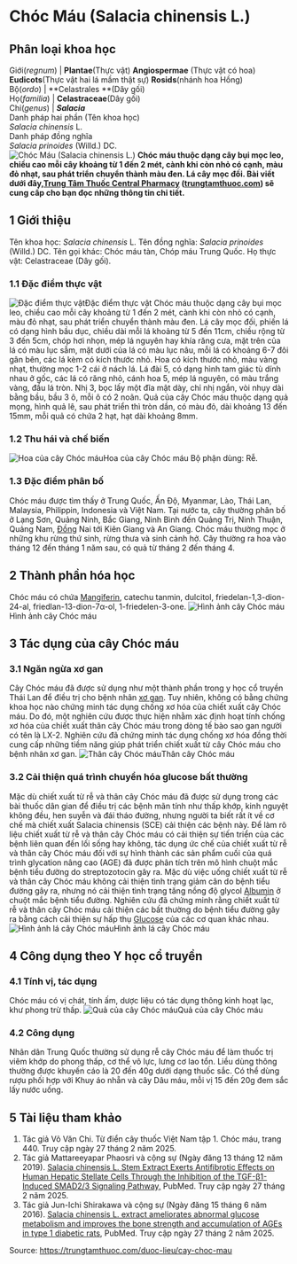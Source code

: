 # Chóc Máu (Salacia chinensis L.)

Phân loại khoa học  
---  
Giới(_regnum_) |  **Plantae**(Thực vật) **Angiospermae** (Thực vật có hoa) **Eudicots**(Thực vật hai lá mầm thật sự) **Rosids**(nhánh hoa Hồng)  
Bộ(_ordo_) | **Celastrales **(Dây gối)  
Họ(_familia_) | **Celastraceae**(Dây gối)  
Chi(_genus_) | **_Salacia_**  
Danh pháp hai phần (Tên khoa học)  
_Salacia chinensis_ L.  
Danh pháp đồng nghĩa  
_Salacia prinoides_ (Willd.) DC.  
![Chóc Máu \(Salacia chinensis L.\)](https://trungtamthuoc.com/images/others/choc-mau-8200.jpg)
**Chóc máu thuộc dạng cây bụi mọc leo, chiều cao mỗi cây khoảng từ 1 đến 2 mét, cành khi còn nhỏ có cạnh, màu đỏ nhạt, sau phát triển chuyển thành màu đen. Lá cây mọc đối. Bài viết dưới đây,[Trung Tâm Thuốc Central Pharmacy](https://trungtamthuoc.com/ "Trung Tâm Thuốc Central Pharmacy") ([trungtamthuoc.com](https://trungtamthuoc.com/ "trungtamthuoc.com")) sẽ cung cấp cho bạn đọc những thông tin chi tiết.**
##  1 Giới thiệu
Tên khoa học: _Salacia chinensis_ L.
Tên đồng nghĩa: _Salacia prinoides_ (Willd.) DC.
Tên gọi khác: Chóc máu tàn, Chóp máu Trung Quốc.
Họ thực vật: Celastraceae (Dây gối).
### 1.1 Đặc điểm thực vật
![Đặc điểm thực vật](https://trungtamthuoc.com/images/item/choc-mau-0.jpg)Đặc điểm thực vật
Chóc máu thuộc dạng cây bụi mọc leo, chiều cao mỗi cây khoảng từ 1 đến 2 mét, cành khi còn nhỏ có cạnh, màu đỏ nhạt, sau phát triển chuyển thành màu đen.
Lá cây mọc đối, phiến lá có dạng hình bầu dục, chiều dài mỗi lá khoảng từ 5 đến 11cm, chiều rộng từ 3 đến 5cm, chóp hơi nhọn, mép lá nguyên hay khía răng cưa, mặt trên của lá có màu lục sẫm, mặt dưới của lá có màu lục nâu, mỗi lá có khoảng 6-7 đôi gân bên, các lá kèm có kích thước nhỏ.
Hoa có kích thước nhỏ, màu vàng nhạt, thường mọc 1-2 cái ở nách lá. Lá đài 5, có dạng hình tam giác tù dính nhau ở gốc, các lá có răng nhỏ, cánh hoa 5, mép lá nguyên, có màu trắng vàng, đầu lá tròn. Nhị 3, bọc lấy một đĩa mật dày, chỉ nhị ngắn, vòi nhụy dài bằng bầu, bầu 3 ô, mỗi ô có 2 noãn.
Quả của cây Chóc máu thuộc dạng quả mọng, hình quả lê, sau phát triển thì tròn dần, có màu đỏ, dài khoảng 13 đến 15mm, mỗi quả có chứa 2 hạt, hạt dài khoảng 8mm.
### 1.2 Thu hái và chế biến
![Hoa của cây Chóc máu](https://trungtamthuoc.com/images/item/choc-mau-1.jpg)Hoa của cây Chóc máu
Bộ phận dùng: Rễ.
### 1.3 Đặc điểm phân bố
Chóc máu được tìm thấy ở Trung Quốc, Ấn Độ, Myanmar, Lào, Thái Lan, Malaysia, Philippin, Indonesia và Việt Nam. Tại nước ta, cây thường phân bố ở Lạng Sơn, Quảng Ninh, Bắc Giang, Ninh Bình đến Quảng Trị, Ninh Thuận, Quảng Nam, [Đồng](https://trungtamthuoc.com/hoat-chat/dong "Đồng") Nai tới Kiên Giang và An Giang.
Chóc máu thường mọc ở những khu rừng thứ sinh, rừng thưa và sinh cảnh hở.
Cây thường ra hoa vào tháng 12 đến tháng 1 năm sau, có quả từ tháng 2 đến tháng 4.
##  2 Thành phần hóa học
Chóc máu có chứa [Mangiferin](https://trungtamthuoc.com/hoat-chat/mangiferin "Mangiferin"), catechu tanmin, dulcitol, friedelan-1,3-dion-24-al, friedlan-13-dion-7α-ol, 1-friedelen-3-one.
![Hình ảnh cây Chóc máu](https://trungtamthuoc.com/images/item/choc-mau-2.jpg)Hình ảnh cây Chóc máu
##  3 Tác dụng của cây Chóc máu
### 3.1 Ngăn ngừa xơ gan
Cây Chóc máu đã được sử dụng như một thành phần trong y học cổ truyền Thái Lan để điều trị cho bệnh nhân [xơ gan](https://trungtamthuoc.com/bai-viet/xo-gan "xơ gan"). Tuy nhiên, không có bằng chứng khoa học nào chứng minh tác dụng chống xơ hóa của chiết xuất cây Chóc máu. Do đó, một nghiên cứu được thực hiện nhằm xác định hoạt tính chống xơ hóa của chiết xuất thân cây Chóc máu trong dòng tế bào sao gan người có tên là LX-2. Nghiên cứu đã chứng minh tác dụng chống xơ hóa đồng thời cung cấp những tiềm năng giúp phát triển chiết xuất từ cây Chóc máu cho bệnh nhân xơ gan.
![Thân cây Chóc máu](https://trungtamthuoc.com/images/item/choc-mau-3.jpg)Thân cây Chóc máu
### 3.2 Cải thiện quá trình chuyển hóa glucose bất thường
Mặc dù chiết xuất từ ​​rễ và thân cây Chóc máu đã được sử dụng trong các bài thuốc dân gian để điều trị các bệnh mãn tính như thấp khớp, kinh nguyệt không đều, hen suyễn và đái tháo đường, nhưng người ta biết rất ít về cơ chế mà chiết xuất Salacia chinensis (SCE) cải thiện các bệnh này. Để làm rõ liệu chiết xuất từ ​​rễ và thân cây Chóc máu có cải thiện sự tiến triển của các bệnh liên quan đến lối sống hay không, tác dụng ức chế của chiết xuất từ ​​rễ và thân cây Chóc máu đối với sự hình thành các sản phẩm cuối của quá trình glycation nâng cao (AGE) đã được phân tích trên mô hình chuột mắc bệnh tiểu đường do streptozotocin gây ra. Mặc dù việc uống chiết xuất từ ​​rễ và thân cây Chóc máu không cải thiện tình trạng giảm cân do bệnh tiểu đường gây ra, nhưng nó cải thiện tình trạng tăng nồng độ glycol [Albumin](https://trungtamthuoc.com/hoat-chat/albumin "Albumin") ở chuột mắc bệnh tiểu đường.
Nghiên cứu đã chứng minh rằng chiết xuất từ ​​rễ và thân cây Chóc máu cải thiện các bất thường do bệnh tiểu đường gây ra bằng cách cải thiện sự hấp thụ [Glucose](https://trungtamthuoc.com/hoat-chat/glucose "Glucose") của các cơ quan khác nhau.
![Hình ảnh lá cây Chóc máu](https://trungtamthuoc.com/images/item/choc-mau-4.jpg)Hình ảnh lá cây Chóc máu
##  4 Công dụng theo Y học cổ truyền
### 4.1 Tính vị, tác dụng
Chóc máu có vị chát, tính ấm, dược liệu có tác dụng thông kinh hoạt lạc, khư phong trừ thấp.
![Quả của cây Chóc máu](https://trungtamthuoc.com/images/item/choc-mau-5.jpg)Quả của cây Chóc máu
### 4.2 Công dụng
Nhân dân Trung Quốc thường sử dụng rễ cây Chóc máu để làm thuốc trị viêm khớp do phong thấp, cơ thể vô lực, lưng cơ lao tổn.
Liều dùng thông thường được khuyến cáo là 20 đến 40g dưới dạng thuốc sắc. Có thể dùng rượu phối hợp với Khuy áo nhẵn và cây Dâu máu, mỗi vị 15 đến 20g đem sắc lấy nước uống.
##  5 Tài liệu tham khảo
  1. Tác giả Võ Văn Chi. Từ điển cây thuốc Việt Nam tập 1. Chóc máu, trang 440. Truy cập ngày 27 tháng 2 năm 2025.
  2. Tác giả Mattareeyapar Phaosri và cộng sự (Ngày đăng 13 tháng 12 năm 2019). [Salacia chinensis L. Stem Extract Exerts Antifibrotic Effects on Human Hepatic Stellate Cells Through the Inhibition of the TGF-β1-Induced SMAD2/3 Signaling Pathway,](https://pubmed.ncbi.nlm.nih.gov/31847284/) PubMed. Truy cập ngày 27 tháng 2 năm 2025.
  3. Tác giả Jun-Ichi Shirakawa và cộng sự (Ngày đăng 15 tháng 6 năm 2016). [Salacia chinensis L. extract ameliorates abnormal glucose metabolism and improves the bone strength and accumulation of AGEs in type 1 diabetic rats](https://pubmed.ncbi.nlm.nih.gov/27121272/), PubMed. Truy cập ngày 27 tháng 2 năm 2025.




Source: https://trungtamthuoc.com/duoc-lieu/cay-choc-mau